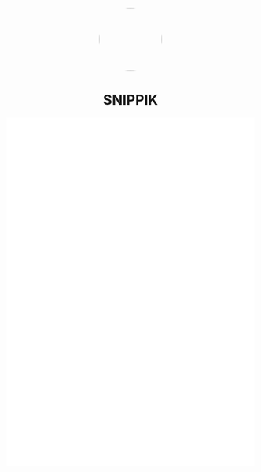 <p align="center">    
    <img style="border-radius: 100px" width="128" height="128" src="https://avatars.githubusercontent.com/u/55327334?v=4">
</p>
<h1 align="center">SNIPPIK</h1>
<p align="center">    
    <img src="./github-metrics.svg">
</p>
